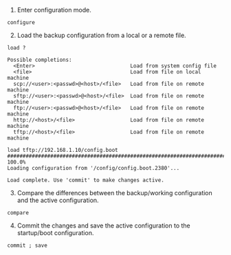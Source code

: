1. Enter configuration mode.

```
configure
```

2. Load the backup configuration from a local or a remote file.

```
load ?

Possible completions:
  <Enter>                               Load from system config file
  <file>                                Load from file on local machine
  scp://<user>:<passwd>@<host>/<file>   Load from file on remote machine
  sftp://<user>:<passwd>@<host>/<file>  Load from file on remote machine
  ftp://<user>:<passwd>@<host>/<file>   Load from file on remote machine
  http://<host>/<file>                  Load from file on remote machine
  tftp://<host>/<file>                  Load from file on remote machine

load tftp://192.168.1.10/config.boot
######################################################################## 100.0%
Loading configuration from '/config/config.boot.2380'...

Load complete. Use 'commit' to make changes active.
```

3. Compare the differences between the backup/working configuration and the active configuration.

```
compare
```

4. Commit the changes and save the active configuration to the startup/boot configuration.

```
commit ; save
```